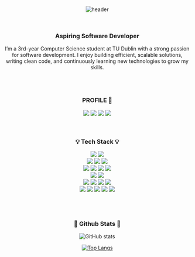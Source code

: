 <div align=center>
<br>
  
![header](https://capsule-render.vercel.app/api?type=blur&color=gradient&height=300&section=header&text=Hi!%20I'm%20Heeyeon%20Yoon&fontColor=666666&desc=3rd%20Year%20Computer%20Science%20Student%20@%20TUD&descAlignY=70&descAlign=50&descSize=20)

<br>
<h3 align="center"><b> Aspiring Software Developer </b></h3>

I’m a 3rd-year Computer Science student at TU Dublin with a strong passion for software development. I enjoy building efficient, scalable solutions, writing clean code, and continuously learning new technologies to grow my skills.

<br>
<br>

<h3 align="center"><b> PROFILE 📍 </b></h3>
  <a href="https://personal-portfolio-lilac-zeta.vercel.app/" target="_blank"><img src="https://img.shields.io/badge/website-ff69b4?style=for-the-badge&logo=About.me&logoColor=FFFFFF"/></a>
  <a href="https://github.com/heeyeonyune" target="_blank"><img src="https://img.shields.io/badge/github-000000?style=for-the-badge&logo-bitdefender&logoColor=FFFFFF"/></a>
  <a href="https://www.linkedin.com/in/heeyeon-yoon-47b169264/" target="_blank"><img src="https://img.shields.io/badge/LinkedIn-0A66C2?style=for-the-badge&logo=linkedin&logoColor=FFFFFF"/></a>
    <a href="mailto:heeyeon.yune@gmail.com" target="_blank"><img src="https://img.shields.io/badge/Gmail-EA4335?style=for-the-badge&logo=gmail&logoColor=FFFFFF"/></a>

<br>
<br>
<br>

 <h3 align="center"><b>💡 Tech Stack 💡</b></h3>
  <a href="" target="_blank"><img src="https://img.shields.io/badge/Java-ED8B00?style=for-the-badge&logo=openjdk&logoColor=white"/></a>
  <a href="" target="_blank"><img src="https://img.shields.io/badge/C-00599C?style=for-the-badge&logo=c&logoColor=white"/></a>
  <br>
  <a href="" target="_blank"><img src="https://img.shields.io/badge/python-3776AB?style=for-the-badge&logo=python&logoColor=FFFFFF"/></a>
  <a href="" target="_blank"><img src="https://img.shields.io/badge/JavaScript-F7DF1E?style=for-the-badge&logo=javascript&logoColor=black"/></a>
  <a href="" target="_blank"><img src="https://img.shields.io/badge/Node.js-43853D?style=for-the-badge&logo=node.js&logoColor=white"/></a>
  <br>
  <a href="" target="_blank"><img src="https://img.shields.io/badge/HTML5-E34F26?style=for-the-badge&logo=html5&logoColor=white"/></a>
  <a href="" target="_blank"><img src="https://img.shields.io/badge/CSS3-1572B6?style=for-the-badge&logo=css3&logoColor=white"/></a>
  <a href="" target="_blank"><img src="https://img.shields.io/badge/Go-00ADD8?style=for-the-badge&logo=go&logoColor=white"/></a>
  <a href="" target="_blank"><img src="https://img.shields.io/badge/GitHub-100000?style=for-the-badge&logo=github&logoColor=white"/></a>
  <br>
  <a href="" target="_blank"><img src="https://img.shields.io/badge/PHP-777BB4?style=for-the-badge&logo=php&logoColor=white"/></a>
  <a href="" target="_blank"><img src="https://img.shields.io/badge/Swift-FA7343?style=for-the-badge&logo=swift&logoColor=white"/></a>
  <br>
  <a href="" target="_blank"><img src="https://img.shields.io/badge/mac%20os-000000?style=for-the-badge&logo=apple&logoColor=white"/></a> 
  <a href="" target="_blank"><img src="https://img.shields.io/badge/Windows-0078D6?style=for-the-badge&logo=windows&logoColor=white"/></a> 
  <a href="" target="_blank"><img src="https://img.shields.io/badge/linux-FCC624?style=for-the-badge&logo=linux&logoColor=FFFFFF"/></a> 
  <a href="" target="_blank"><img src="https://img.shields.io/badge/MySQL-4479A1?style=for-the-badge&logo=MySQL&logoColor=FFFFFF"/></a> 
  <br>
  <a href="" target="_blank"><img src="https://img.shields.io/badge/PostgreSQL-316192?style=for-the-badge&logo=postgresql&logoColor=white"/></a> 
  <a href="" target="_blank"><img src="https://img.shields.io/badge/Xcode-007ACC?style=for-the-badge&logo=Xcode&logoColor=white"/></a> 
  <a href="" target="_blank"><img src="https://img.shields.io/badge/PyCharm-000000.svg?&style=for-the-badge&logo=PyCharm&logoColor=white"/></a> 
  <a href="" target="_blank"><img src="https://img.shields.io/badge/Tableau-E97627?style=for-the-badge&logo=Tableau&logoColor=white"/></a> 
  <a href="" target="_blank"><img src="https://img.shields.io/badge/Vercel-000000?style=for-the-badge&logo=vercel&logoColor=white"/></a> 
<br>
<br>
<br>
<br>

<div align="center">
 <h3><b> 🎄 Github Stats 🎄 </b></h3>
</div>

![GitHub stats](https://github-readme-stats.vercel.app/api?username=heeyeonyune)

[![Top Langs](https://github-readme-stats.vercel.app/api/top-langs/?username=heeyeonyune&layout=compact)](https://github.com/anuraghazra/github-readme-stats)

<!--
**heeyeonyune/heeyeonyune** is a ✨ _special_ ✨ repository because its `README.md` (this file) appears on your GitHub profile.

Here are some ideas to get you started:

- 🔭 I’m currently working on ...
- 🌱 I’m currently learning ...
- 👯 I’m looking to collaborate on ...
- 🤔 I’m looking for help with ...
- 💬 Ask me about ...
- 📫 How to reach me: ...
- 😄 Pronouns: ...
- ⚡ Fun fact: ...
-->
